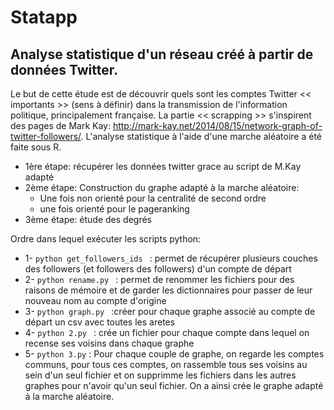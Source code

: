 # Statapp
## Analyse statistique d'un réseau créé à partir de données Twitter.

Le but de cette étude est de découvrir quels sont les comptes Twitter  << importants >> (sens à définir) dans la transmission de l'information politique, principalement française. 
La partie << scrapping >> s'inspirent des pages de Mark Kay: http://mark-kay.net/2014/08/15/network-graph-of-twitter-followers/.  L'analyse statistique à l'aide d'une marche aléatoire a été faite sous R. 

* 1ère étape: récupérer les données twitter grace au script de M.Kay adapté
* 2ème étape: Construction du graphe adapté à la marche aléatoire:
  + Une fois non orienté pour la centralité de second ordre
  + une fois orienté pour le pageranking
* 3ème étape: étude des degrés 


Ordre dans lequel exécuter les scripts python:

* 1- ```python get_followers_ids ``` : permet de récupérer plusieurs couches des followers (et followers des followers) d'un compte de départ
* 2- ```python rename.py ``` : permet de renommer les fichiers pour des raisons de mémoire et de garder les dictionnaires pour passer de leur nouveau nom au compte d'origine            
* 3- ```python graph.py ```  :créer pour chaque graphe associé au compte de départ un csv avec toutes les aretes 
* 4- ```python 2.py ``` : crée un fichier pour chaque compte dans lequel on recense ses voisins dans chaque graphe
* 5- ```python 3.py``` : Pour chaque couple de graphe, on regarde les comptes communs, pour tous ces comptes, on rassemble tous ses voisins au sein d'un seul fichier et on supprimme les fichiers dans les autres graphes pour n'avoir qu'un seul fichier. On a ainsi crée le graphe adapté à la marche aléatoire. 
  
